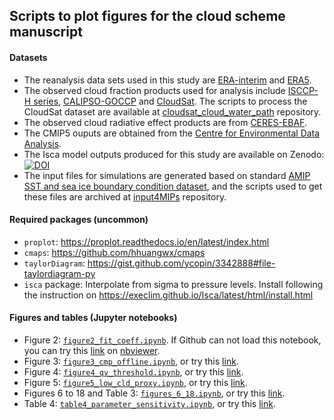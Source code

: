 ## Scripts to plot figures for the cloud scheme manuscript

#### Datasets
* The reanalysis data sets used in this study are [ERA-interim](https://www.ecmwf.int/en/forecasts/datasets/archive-datasets/reanalysis-datasets/era-interim) and [ERA5](https://cds.climate.copernicus.eu/cdsapp\#!/home). 
* The observed cloud fraction products used for analysis include [ISCCP-H series](https://www.ncdc.noaa.gov/cdr/atmospheric/cloud-properties-isccp), [CALIPSO-GOCCP](https://climserv.ipsl.polytechnique.fr/cfmip-obs/Calipso_goccp.html) and [CloudSat](http://www.cloudsat.cira.colostate.edu/data-products/level-2b/2b-cwc-ro). The scripts to process the CloudSat dataset are available at [cloudsat_cloud_water_path](https://github.com/lqxyz/cloudsat_cloud_water_path) repository.
* The observed cloud radiative effect products are from [CERES-EBAF](https://ceres.larc.nasa.gov/compare_products.php). 
* The CMIP5 ouputs are obtained from the [Centre for Environmental Data Analysis](https://www.ceda.ac.uk). 
* The Isca model outputs produced for this study are available on Zenodo: [![DOI](https://zenodo.org/badge/DOI/10.5281/zenodo.3831988.svg)](https://doi.org/10.5281/zenodo.3831988)
* The input files for simulations are generated based on standard [AMIP SST and sea ice boundary condition dataset](https://pcmdi.llnl.gov/mips/amip/SST.html), and the scripts used to get these files are archived at [input4MIPs](https://github.com/lqxyz/input4MIPs) repository. 

#### Required packages (uncommon)
* `proplot`: https://proplot.readthedocs.io/en/latest/index.html 
* `cmaps`: https://github.com/hhuangwx/cmaps
* `taylorDiagram`: https://gist.github.com/ycopin/3342888#file-taylordiagram-py
* `isca` package: Interpolate from sigma to pressure levels. Install following the instruction on https://execlim.github.io/Isca/latest/html/install.html

#### Figures and tables (Jupyter notebooks)
* Figure 2: [`figure2_fit_coeff.ipynb`](https://github.com/lqxyz/cloud_scheme_manuscript_figs/blob/main/fig2_fit_coeff/figure2_fit_coeff.ipynb). If Github can not load this notebook, you can try this [link](https://nbviewer.jupyter.org/github/lqxyz/cloud_scheme_manuscript_figs/blob/main/fig2_fit_coeff/figure2_fit_coeff.ipynb) on [nbviewer](https://nbviewer.jupyter.org).
* Figure 3: [`figure3_cmp_offline.ipynb`](https://github.com/lqxyz/cloud_scheme_manuscript_figs/blob/main/fig3_cmp_offline/figure3_cmp_offline.ipynb), or try this [link](https://nbviewer.jupyter.org/github/lqxyz/cloud_scheme_manuscript_figs/blob/main/fig3_cmp_offline/figure3_cmp_offline.ipynb).
* Figure 4: [`figure4_qv_threshold.ipynb`](https://github.com/lqxyz/cloud_scheme_manuscript_figs/blob/main/figure4_qv_threshold.ipynb), or try this [link](https://nbviewer.jupyter.org/github/lqxyz/cloud_scheme_manuscript_figs/blob/main/figure4_qv_threshold.ipynb).
* Figure 5: [`figure5_low_cld_proxy.ipynb`](https://github.com/lqxyz/cloud_scheme_manuscript_figs/blob/main/figure5_low_cld_proxy.ipynb), or try this [link](https://nbviewer.jupyter.org/github/lqxyz/cloud_scheme_manuscript_figs/blob/main/figure5_low_cld_proxy.ipynb).
* Figures 6 to 18 and Table 3: [`figures_6_18.ipynb`](https://github.com/lqxyz/cloud_scheme_manuscript_figs/blob/main/figures_6_18.ipynb), or try this [link](https://nbviewer.jupyter.org/github/lqxyz/cloud_scheme_manuscript_figs/blob/main/figures_6_18.ipynb).
* Table 4: [`table4_parameter_sensitivity.ipynb`](https://github.com/lqxyz/cloud_scheme_manuscript_figs/blob/main/table4_parameter_sensitivity.ipynb), or try this [link](https://nbviewer.jupyter.org/github/lqxyz/cloud_scheme_manuscript_figs/blob/main/table4_parameter_sensitivity.ipynb).

